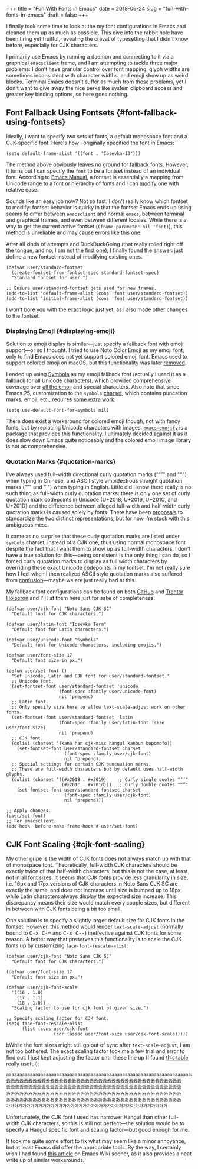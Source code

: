 +++
title = "Fun With Fonts in Emacs"
date = 2018-06-24
slug = "fun-with-fonts-in-emacs"
draft = false
+++

I finally took some time to look at the my font configurations in Emacs and cleaned them up as much as possible. This dive into the rabbit hole have been tiring yet fruitful, revealing the cravat of typesetting that I didn't know before, especially for CJK characters.

I primarily use Emacs by running a daemon and connecting to it via a graphical
`emacsclient` frame, and I am attempting to tackle three major problems: I don't
have granular control over font mapping, glyph widths are sometimes inconsistent
with character widths, and emoji show up as weird blocks. Terminal Emacs doesn't
suffer as much from these problems, yet I don't want to give away the nice perks
like system clipboard access and greater key binding options, so here goes
nothing.


## Font Fallback Using Fontsets {#font-fallback-using-fontsets}

Ideally, I want to specify two sets of fonts, a default monospace font and a
CJK-specific font. Here's how I originally specified the font in Emacs:

```emacs-lisp
(setq default-frame-alist '((font . "Iosevka-13")))
```

The method above obviously leaves no ground for fallback fonts. However, it
turns out I can specify the `font` to be a fontset instead of an individual
font. According to [Emacs Manual](https://www.gnu.org/software/emacs/manual/html%5Fnode/emacs/Fontsets.html), a fontset is essentially a mapping from Unicode
range to a font or hierarchy of fonts and I can [modify](https://www.gnu.org/software/emacs/manual/html%5Fnode/emacs/Modifying-Fontsets.html) one with relative ease.

Sounds like an easy job now? Not so fast. I don't really know which fontset to
modify: fontset behavior is quirky in that the fontset Emacs ends up using seems
to differ between `emacsclient` and normal `emacs`, between terminal and
graphical frames, and even between different locales. While there is a way to
get the current active fontset (`(frame-parameter nil 'font)`), this method is
unreliable and may cause errors like [this one](https://lists.gnu.org/archive/html/emacs-devel/2006-12/msg00285.html).

After all kinds of attempts and DuckDuckGoing (that really rolled right off the
tongue, and no, I am [not the first one](https://www.reddit.com/r/duckduckgo/comments/8cm51u/what%5Fing%5Fverb%5Fdo%5Fyou%5Fuse%5Ffor%5Fduckduckgo/)), I finally found the [answer](https://stackoverflow.com/questions/17102692/using-a-list-of-fonts-with-a-daemonized-emacs): just define
a new fontset instead of modifying existing ones.

```emacs-lisp
(defvar user/standard-fontset
  (create-fontset-from-fontset-spec standard-fontset-spec)
  "Standard fontset for user.")

;; Ensure user/standard-fontset gets used for new frames.
(add-to-list 'default-frame-alist (cons 'font user/standard-fontset))
(add-to-list 'initial-frame-alist (cons 'font user/standard-fontset))
```

I won't bore you with the exact logic just yet, as I also made other changes to
the fontset.


### Displaying Emoji {#displaying-emoji}

Solution to emoji display is similar—just specify a fallback font with emoji
support—or so I thought. I tried to use Noto Color Emoji as my emoji font,
only to find Emacs does not yet support colored emoji font. Emacs used to
support colored emoji on macOS, but this functionality was later [removed](https://github.com/emacs-mirror/emacs/blob/emacs-25.1/etc/NEWS#L1723).

I ended up using [Symbola](http://users.teilar.gr/~g1951d/) as my emoji fallback font (actually I used it as a
fallback for all Unicode characters), which provided comprehensive coverage over
[all the emoji](https://unicode.org/Public/emoji/11.0/emoji-test.txt) and special characters. Also note that since Emacs 25,
customization to the `symbols` [charset](https://www.gnu.org/software/emacs/manual/html%5Fnode/emacs/Charsets.html), which contains puncation marks, emoji,
etc., requires [some extra work](https://github.com/emacs-mirror/emacs/blob/emacs-25/etc/NEWS#L58):

```emacs-lisp
(setq use-default-font-for-symbols nil)
```

There does exist a workaround for colored emoji though, not with fancy fonts,
but by replacing Unicode characters with images. [`emacs-emojify`](https://github.com/iqbalansari/emacs-emojify) is a package
that provides this functionality. I ultimately decided against it as it does
slow down Emacs quite noticeably and the colored emoji image library is not as
comprehensive.


### Quotation Marks {#quotation-marks}

I've always used full-width directional curly quotation marks ("“”" and
"‘’") when typing in Chinese, and ASCII style ambidextrous straight quotation
marks (""" and "'") when typing in English. Little did I know there really is no
such thing as full-width curly quotation marks: there is only one set of curly
quotation mark codepoints in Unicode (U+2018, U+2019, U+201C, and U+201D) and
the difference between alleged full-width and half-width curly quotation marks
is caused solely by fonts. There have been [proposals](https://www.unicode.org/L2/L2014/14006-sv-western-vs-cjk.pdf) to standardize the two
distinct representations, but for now I'm stuck with this ambiguous mess.

It came as no surprise that these curly quotation marks are listed under
`symbols` charset, instead of a CJK one, thus using normal monospace font
despite the fact that I want them to show up as full-width characters. I don't
have a true solution for this—being consistent is the only thing I can do, so
I forced curly quotation marks to display as full width characters by overriding
these exact Unicode codepoints in my fontset. I'm not really sure how I feel
when I then realized ASCII style quotation marks also suffered from
[confusion](https://www.cl.cam.ac.uk/~mgk25/ucs/quotes.html)—maybe we are just really bad at this.

My fallback font configurations can be found on both [GitHub](https://github.com/shimmy1996/.emacs.d#fontset-with-cjk-and-unicode-fallback) and [Trantor Holocron](https://git.shimmy1996.com/emacs.d/file/README.org.html#l158)
and I'll list them here just for sake of completeness:

```emacs-lisp
(defvar user/cjk-font "Noto Sans CJK SC"
  "Default font for CJK characters.")

(defvar user/latin-font "Iosevka Term"
  "Default font for Latin characters.")

(defvar user/unicode-font "Symbola"
  "Default font for Unicode characters, including emojis.")

(defvar user/font-size 17
  "Default font size in px.")

(defun user/set-font ()
  "Set Unicode, Latin and CJK font for user/standard-fontset."
  ;; Unicode font.
  (set-fontset-font user/standard-fontset 'unicode
                    (font-spec :family user/unicode-font)
                    nil 'prepend)
  ;; Latin font.
  ;; Only specify size here to allow text-scale-adjust work on other fonts.
  (set-fontset-font user/standard-fontset 'latin
                    (font-spec :family user/latin-font :size user/font-size)
                    nil 'prepend)
  ;; CJK font.
  (dolist (charset '(kana han cjk-misc hangul kanbun bopomofo))
    (set-fontset-font user/standard-fontset charset
                      (font-spec :family user/cjk-font)
                      nil 'prepend))
  ;; Special settings for certain CJK puncuation marks.
  ;; These are full-width characters but by default uses half-width glyphs.
  (dolist (charset '((#x2018 . #x2019)    ;; Curly single quotes "‘’"
                     (#x201c . #x201d)))  ;; Curly double quotes "“”"
    (set-fontset-font user/standard-fontset charset
                      (font-spec :family user/cjk-font)
                      nil 'prepend)))

;; Apply changes.
(user/set-font)
;; For emacsclient.
(add-hook 'before-make-frame-hook #'user/set-font)
```


## CJK Font Scaling {#cjk-font-scaling}

My other gripe is the width of CJK fonts does not always match up with that of
monospace font. Theoretically, full-width CJK characters should be exactly twice
of that half-width characters, but this is not the case, at least not in all
font sizes. It seems that CJK fonts provide less granularity in size, i.e. 16px
and 17px versions of CJK characters in Noto Sans CJK SC are exactly the same,
and does not increase until size is bumped up to 18px, while Latin characters
always display the expected size increase. This discrepancy means their size
would match every couple sizes, but different in between with CJK fonts being a
bit too small.

One solution is to specify a slightly larger default size for CJK fonts in the
fontset. However, this method would render `text-scale-adjust` (normally bound
to <kbd>C-x C-=</kbd> and <kbd>C-x C--</kbd>) ineffective against CJK fonts for some reason. A
better way that preserves this functionality is to scale the CJK fonts up by
customizing `face-font-rescale-alist`:

```emacs-lisp
(defvar user/cjk-font "Noto Sans CJK SC"
  "Default font for CJK characters.")

(defvar user/font-size 17
  "Default font size in px.")

(defvar user/cjk-font-scale
  '((16 . 1.0)
    (17 . 1.1)
    (18 . 1.0))
  "Scaling factor to use for cjk font of given size.")

;; Specify scaling factor for CJK font.
(setq face-font-rescale-alist
      (list (cons user/cjk-font
                  (cdr (assoc user/font-size user/cjk-font-scale)))))
```

bWhile the font sizes might still go out of sync after `text-scale-adjust`, I am
not too bothered. The exact scaling factor took me a few trial and error to find
out. I just kept adjusting the factor until these line up (I found [this table](https://websemantics.uk/articles/font-size-conversion/)
really useful):

```nil
aaaaaaaaaaaaaaaaaaaaaaaaaaaaaaaaaaaaaaaaaaaaaaaaaaaaaaaaaaaaaaaaaaaaaaaaaaaaaaaa
云云云云云云云云云云云云云云云云云云云云云云云云云云云云云云云云云云云云云云云云
雲雲雲雲雲雲雲雲雲雲雲雲雲雲雲雲雲雲雲雲雲雲雲雲雲雲雲雲雲雲雲雲雲雲雲雲雲雲雲雲
ㄞㄞㄞㄞㄞㄞㄞㄞㄞㄞㄞㄞㄞㄞㄞㄞㄞㄞㄞㄞㄞㄞㄞㄞㄞㄞㄞㄞㄞㄞㄞㄞㄞㄞㄞㄞㄞㄞㄞㄞ
ああああああああああああああああああああああああああああああああああああああああ
가가가가가가가가가가가가가가가가가가가가가가가가가가가가가가가가가가가가가가가가
```

Unfortunately, the CJK font I used has narrower Hangul than other full-width CJK
characters, so this is still not perfect—the solution would be to specify a
Hangul specific font and scaling factor—but good enough for me.

It took me quite some effort to fix what may seem like a minor annoyance, but at
least Emacs did offer the appropriate tools. By the way, I certainly wish I had
found [this article](https://www.emacswiki.org/emacs/FontSets) on Emacs Wiki sooner, as it also provides a neat write up of
similar workarounds.
